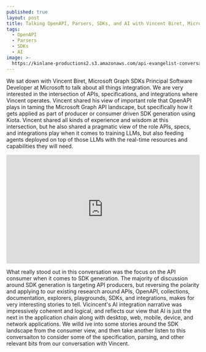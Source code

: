 ```yaml
---
published: true
layout: post
title: Talking OpenAPI, Parsers, SDKs, and AI with Vincent Biret, Microsoft Graph SDKs Principal Software Developer at Microsoft
tags:
  - OpenAPI
  - Parsers
  - SDKs
  - AI
image: >-
  https://kinlane-productions2.s3.amazonaws.com/api-evangelist-conversations/api-evangelist-conversations.jpg
---
```

We sat down with Vincent Biret, Microsoft Graph SDKs Principal Software Developer at Microsoft to talk about all things integration. We are very interested in the intersection of APIs, specifications, and integrations where Vincent operates. Vincent shared his view of important role that OpenAPI plays in taming the Microsoft Graph API landscape, but specifically how it gets applied as part of producer or consumer driven SDK generation using Kiota. Vincent shared all kinds of experience and wisdom at this intersection, but he also shared a pragmatic view of the role APIs, specs, and integrations play when it comes to training LLMs, but also feeding agents deployed on top of those LLMs with the real-time resources and capabilities they will need.

<style>
  .youtube-video {
  aspect-ratio: 16 / 9;
  width: 100%;
}
</style>
<center><iframe class="youtube-video" src="https://youtu.be/Pas9tFKZv-Q?si=ytE3YXyh6FMbm2NG" title="YouTube video player" frameborder="0" allow="accelerometer; autoplay; clipboard-write; encrypted-media; gyroscope; picture-in-picture; web-share" referrerpolicy="strict-origin-when-cross-origin" allowfullscreen></iframe></center>

What really stood out in this conversation was the focus on the API consumer when it comes to SDK generation. The majority of discussion around SDK generation is targeting API producers, but reversing the polarity and applying to our existing research around APIs, OpenAPI, collections, documentation, explorers, playgrounds, SDKs, and integrations, makes for very interesting stories to tell. Vicincent's AI integration narrative was impressively coherent and logical, and reflects our view that AI is just the next in the application chain along with desktop, web, mobile, device, and network applications. We willd ive into some stories around the SDK landscape from the consumer view, and then take another listen to this conversaiton to consider some of the specification, parsing, and other relevant bits from our conversation with Vincent.